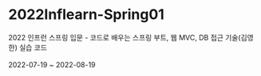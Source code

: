 # 2022Inflearn-Spring01
2022 인프런 스프링 입문 - 코드로 배우는 스프링 부트, 웹 MVC, DB 접근 기술(김영한) 실습 코드
</br></br>
2022-07-19 ~ 2022-08-19
